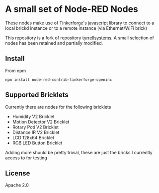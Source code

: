 # A small set of Node-RED Nodes

These nodes make use of [Tinkerforge's][1] [javascript][2] library to connect
to a local brickd instance or to a remote instance (via Ethernet/WiFi brick)

This repository is a fork of repository [tyrrellsystems][3]. A small selection of nodes has been retained and partially modified.

## Install

From npm

`npm install node-red-contrib-tinkerforge-openinc`

## Supported Bricklets

Currently there are nodes for the following bricklets

- Humidity V2 Bricklet
- Motion Detector V2 Bricklet
- Rotary Poti V2 Bricklet
- Distance IR V2 Bricklet
- LCD 128x64 Bricklet
- RGB LED Button Bricklet

Adding more should be pretty trivial, these are just the bricks I currently
access to for testing

## License

Apache 2.0

[1]: http://www.tinkerforge.com/en
[2]: http://www.tinkerforge.com/en/doc/index.html#/software-javascript-open
[3]: https://github.com/tyrrellsystems/node-red-contrib-tinkerforge
